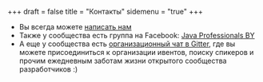 +++
draft = false
title = "Контакты"
sidemenu = "true"
+++

* Вы всегда можете <a href="mailto:java.professionalsby@gmail.com">написать нам</a>
* Также у сообщества есть группа на Facebook: <a href="https://www.facebook.com/groups/535918699874448/" target="_blank"><i class="fa fa-facebook-square fa-lg"></i>Java Professionals BY</a>
* А еще у сообщества есть <a href="https://gitter.im/JavaBy/Community" target="_blank"><i class="fa fa-github fa-fw"></i>организационный чат в Gitter</a>, где вы можете присоединиться к организации ивентов, поиску спикеров и прочим ежедневным заботам жизни открытого сообщества разработчиков :)